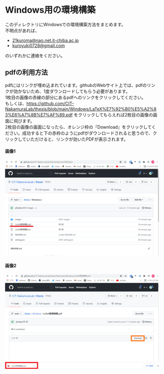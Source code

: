 # Windows用の環境構築

このディレクトリにWindowsでの環境構築方法をまとめます。  
不明点があれば、

- 21kuroma@nao.net.it-chiba.ac.jp
- kuroyuki0728@gmail.com

のいずれかに連絡をください。

## pdfの利用方法

pdfにはリンクが埋め込まれています。githubのWebサイト上では、pdfのリンクが効かないため、1度ダウンロードしてもらう必要があります。  
1枚目の画像の赤線の部分にあるpdfへのリンクをクリックしてください。  
もしくは、https://github.com/CIT-NakamuraLab/thesis/blob/main/Windows/LaTeX%E7%92%B0%E5%A2%83%E6%A7%8B%E7%AF%89.pdf をクリックしてもらえれば2枚目の画像の画面に飛びます。  
2枚目の画像の画面になったら、オレンジ枠の『Download』をクリックしてください。成功すると下の赤枠のようにpdfがダウンロードされると思うので、クリックしていただけると、リンクが効いたPDFが表示されます。

#### 画像1
![repository.png](./repository.png)

#### 画像2
![download_pdf.png](./download_pdf.png)

